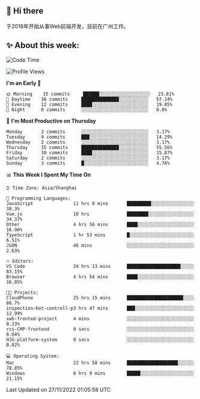 ## 👋 Hi there

于2018年开始从事Web前端开发，目前在广州工作。

<!--![](https://github-readme-stats.vercel.app/api?username=fxpixels&theme=graywhite&hide_border=true)
![](https://github-readme-stats.vercel.app/api/top-langs/?username=fxpixels&hide_border=true&layout=compact)
-->
<!--
<img src="https://github-readme-stats.vercel.app/api?username=fxpixels&theme=graywhite&hide_border=true" width="500" alt=""/>
<img src="https://github-readme-stats.vercel.app/api/top-langs/?username=fxpixels&hide_border=true&layout=compact" width="300" alt=""/>
-->
## ✨ About this week:
<!--START_SECTION:waka-->
![Code Time](http://img.shields.io/badge/Code%20Time-3%2C317%20hrs%2027%20mins-blue)

![Profile Views](http://img.shields.io/badge/Profile%20Views-0-blue)

**I'm an Early 🐤** 

```text
🌞 Morning    15 commits     ██████░░░░░░░░░░░░░░░░░░░   23.81% 
🌆 Daytime    36 commits     ██████████████░░░░░░░░░░░   57.14% 
🌃 Evening    12 commits     ████░░░░░░░░░░░░░░░░░░░░░   19.05% 
🌙 Night      0 commits      ░░░░░░░░░░░░░░░░░░░░░░░░░   0.0%

```
📅 **I'm Most Productive on Thursday** 

```text
Monday       2 commits      ░░░░░░░░░░░░░░░░░░░░░░░░░   3.17% 
Tuesday      9 commits      ███░░░░░░░░░░░░░░░░░░░░░░   14.29% 
Wednesday    2 commits      ░░░░░░░░░░░░░░░░░░░░░░░░░   3.17% 
Thursday     35 commits     ██████████████░░░░░░░░░░░   55.56% 
Friday       10 commits     ████░░░░░░░░░░░░░░░░░░░░░   15.87% 
Saturday     2 commits      ░░░░░░░░░░░░░░░░░░░░░░░░░   3.17% 
Sunday       3 commits      █░░░░░░░░░░░░░░░░░░░░░░░░   4.76%

```


📊 **This Week I Spent My Time On** 

```text
⌚︎ Time Zone: Asia/Shanghai

💬 Programming Languages: 
JavaScript               11 hrs 9 mins       █████████░░░░░░░░░░░░░░░░   38.3% 
Vue.js                   10 hrs              ████████░░░░░░░░░░░░░░░░░   34.37% 
Other                    4 hrs 56 mins       ████░░░░░░░░░░░░░░░░░░░░░   16.96% 
TypeScript               1 hr 53 mins        █░░░░░░░░░░░░░░░░░░░░░░░░   6.51% 
JSON                     46 mins             ░░░░░░░░░░░░░░░░░░░░░░░░░   2.63%

🔥 Editors: 
VS Code                  24 hrs 13 mins      ████████████████████░░░░░   83.15% 
Browser                  4 hrs 54 mins       ████░░░░░░░░░░░░░░░░░░░░░   16.85%

🐱‍💻 Projects: 
CloudPhone               25 hrs 15 mins      █████████████████████░░░░   86.7% 
inspection-bot-controll-p3 hrs 47 mins       ███░░░░░░░░░░░░░░░░░░░░░░   12.99% 
xwh-fronted-project      4 mins              ░░░░░░░░░░░░░░░░░░░░░░░░░   0.23% 
rcs-CMP-frontend         0 secs              ░░░░░░░░░░░░░░░░░░░░░░░░░   0.04% 
HJG-platform-system      0 secs              ░░░░░░░░░░░░░░░░░░░░░░░░░   0.02%

💻 Operating System: 
Mac                      22 hrs 58 mins      ███████████████████░░░░░░   78.85% 
Windows                  6 hrs 9 mins        █████░░░░░░░░░░░░░░░░░░░░   21.15%

```


 Last Updated on 27/11/2022 01:05:58 UTC
<!--END_SECTION:waka-->

<!-- ![Visitor Badge](https://visitor-badge.laobi.icu/badge?page_id=fxpixels) -->

<!--
**FxPixels/FxPixels** is a ✨ _special_ ✨ repository because its `README.md` (this file) appears on your GitHub profile.

Here are some ideas to get you started:

- 🔭 I’m currently working on ...
- 🌱 I’m currently learning ...
- 👯 I’m looking to collaborate on ...
- 🤔 I’m looking for help with ...
- 💬 Ask me about ...
- 📫 How to reach me: ...
- 😄 Pronouns: ...
- ⚡ Fun fact: ...
-->

